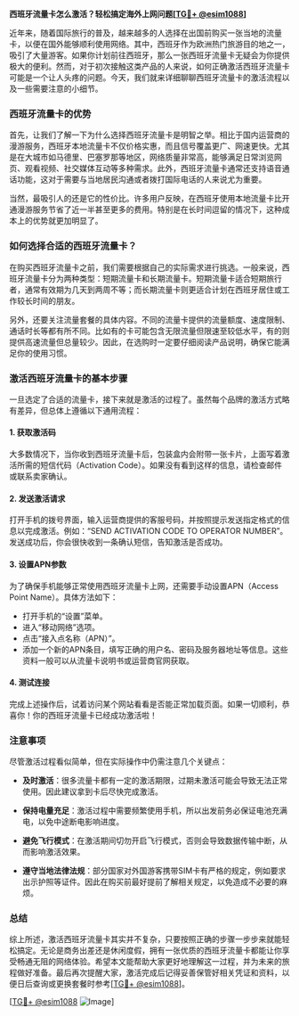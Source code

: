 **西班牙流量卡怎么激活？轻松搞定海外上网问题[[TG💪+ @esim1088](https://t.me/s/esim1088)]**

近年来，随着国际旅行的普及，越来越多的人选择在出国前购买一张当地的流量卡，以便在国外能够顺利使用网络。其中，西班牙作为欧洲热门旅游目的地之一，吸引了大量游客。如果你计划前往西班牙，那么一张西班牙流量卡无疑会为你提供极大的便利。然而，对于初次接触这类产品的人来说，如何正确激活西班牙流量卡可能是一个让人头疼的问题。今天，我们就来详细聊聊西班牙流量卡的激活流程以及一些需要注意的小细节。

### 西班牙流量卡的优势

首先，让我们了解一下为什么选择西班牙流量卡是明智之举。相比于国内运营商的漫游服务，西班牙本地流量卡不仅价格实惠，而且信号覆盖更广、网速更快。尤其是在大城市如马德里、巴塞罗那等地区，网络质量非常高，能够满足日常浏览网页、观看视频、社交媒体互动等多种需求。此外，西班牙流量卡通常还支持语音通话功能，这对于需要与当地居民沟通或者拨打国际电话的人来说尤为重要。

当然，最吸引人的还是它的性价比。许多用户反映，在西班牙使用本地流量卡比开通漫游服务节省了近一半甚至更多的费用。特别是在长时间逗留的情况下，这种成本上的优势就更加明显了。

### 如何选择合适的西班牙流量卡？

在购买西班牙流量卡之前，我们需要根据自己的实际需求进行挑选。一般来说，西班牙流量卡分为两种类型：短期流量卡和长期流量卡。短期流量卡适合短期旅行者，通常有效期为几天到两周不等；而长期流量卡则更适合计划在西班牙居住或工作较长时间的朋友。

另外，还要关注流量套餐的具体内容。不同的流量卡提供的流量额度、速度限制、通话时长等都有所不同。比如有的卡可能包含无限流量但限速至较低水平，有的则提供高速流量但总量较少。因此，在选购时一定要仔细阅读产品说明，确保它能满足你的使用习惯。

### 激活西班牙流量卡的基本步骤

一旦选定了合适的流量卡，接下来就是激活的过程了。虽然每个品牌的激活方式略有差异，但总体上遵循以下通用流程：

#### 1. 获取激活码
大多数情况下，当你收到西班牙流量卡后，包装盒内会附带一张卡片，上面写着激活所需的短信代码（Activation Code）。如果没有看到这样的信息，请检查邮件或联系卖家确认。

#### 2. 发送激活请求
打开手机的拨号界面，输入运营商提供的客服号码，并按照提示发送指定格式的信息以完成激活。例如：“SEND ACTIVATION CODE TO OPERATOR NUMBER”。发送成功后，你会很快收到一条确认短信，告知激活是否成功。

#### 3. 设置APN参数
为了确保手机能够正常使用西班牙流量卡上网，还需要手动设置APN（Access Point Name）。具体方法如下：
- 打开手机的“设置”菜单。
- 进入“移动网络”选项。
- 点击“接入点名称（APN）”。
- 添加一个新的APN条目，填写正确的用户名、密码及服务器地址等信息。这些资料一般可以从流量卡说明书或运营商官网获取。

#### 4. 测试连接
完成上述操作后，试着访问某个网站看看是否能正常加载页面。如果一切顺利，恭喜你！你的西班牙流量卡已经成功激活啦！

### 注意事项

尽管激活过程看似简单，但在实际操作中仍需注意几个关键点：

- **及时激活**：很多流量卡都有一定的激活期限，过期未激活可能会导致无法正常使用。因此建议拿到卡后尽快完成激活。
  
- **保持电量充足**：激活过程中需要频繁使用手机，所以出发前务必保证电池充满电，以免中途断电影响进度。

- **避免飞行模式**：在激活期间切勿开启飞行模式，否则会导致数据传输中断，从而影响激活效果。

- **遵守当地法律法规**：部分国家对外国游客携带SIM卡有严格的规定，例如要求出示护照等证件。因此在购买前最好提前了解相关规定，以免造成不必要的麻烦。

### 总结

综上所述，激活西班牙流量卡其实并不复杂，只要按照正确的步骤一步步来就能轻松搞定。无论是商务出差还是休闲度假，拥有一张优质的西班牙流量卡都能让你享受畅通无阻的网络体验。希望本文能帮助大家更好地理解这一过程，并为未来的旅程做好准备。最后再次提醒大家，激活完成后记得妥善保管好相关凭证和资料，以便日后查询或更换套餐时参考[[TG💪+ @esim1088](https://t.me/s/esim1088)]。

[[TG💪+ @esim1088](https://t.me/s/esim1088) ![Image](https://i.postimg.cc/4NQfJmqS/Snipaste-2025-05-13-00-14-12.png)]